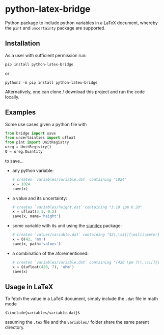 # python-latex-bridge
Python package to include python variables in a LaTeX document, whereby the `pint` and `uncertainty` package are supported.

## Installation
As a user with sufficient permission run:

    pip install python-latex-bridge

or

    python3 -m pip install python-latex-bridge

Alternatively, one can clone / download this project and run the code locally.

## Examples
Some use cases given a python file with
```python
from bridge import save
from uncertainties import ufloat
from pint import UnitRegistry
ureg = UnitRegistry()
Q = ureg.Quantity
```
to save...
- any python variable:
    ```python
    # creates `variables/variable.dat` containing "1024"
    x = 1024
    save(x)
    ```
- a value and its uncertainty:
    ```python
    # creates `variables/height.dat` containing "3.10 \pm 0.20"
    x = ufloat(3.1, 0.2)
    save(x, name='height')
    ```
- some variable with its unit using the [siunitex](https://ctan.org/pkg/siunitx) package:
    ```python
    # creates `values/variable.dat` containing "42\,\si[]{\milli\meter}"
    x = Q(42, 'mm')
    save(x, path='values')
    ```
- a combination of the aforementioned:
    ```python
    # creates `variables/variable.dat` containing "(420 \pm 7)\,\si[]{\ohm}"
    x = Q(ufloat(420, 7), 'ohm')
    save(x)
    ```
## Usage in LaTeX
To fetch the value in a LaTeX document, simply include the `.dat` file in math mode
```
$\include{variables/variable.dat}$
```
assuming the `.tex` file and the `variables/` folder share the same parent directory. 